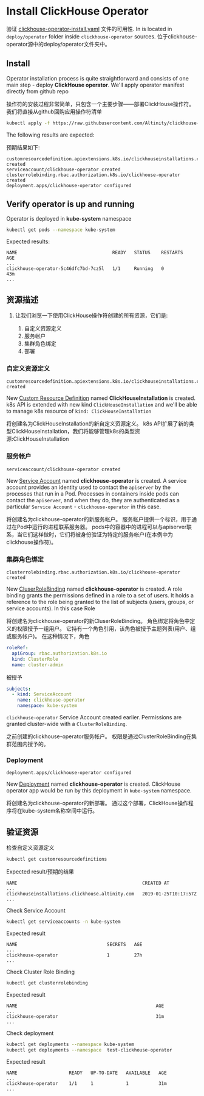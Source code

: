 # Install ClickHouse Operator

验证 [clickhouse-operator-install.yaml][clickhouse-operator-install.yaml] 文件的可用性.
In is located in `deploy/operator` folder inside `clickhouse-operator` sources.
位于clickhouse-operator源中的deploy/operator文件夹中。

## Install
Operator installation process is quite straightforward and consists of one main step - deploy **ClickHouse operator**.
We'll apply operator manifest directly from github repo



操作符的安装过程非常简单，只包含一个主要步骤——部署ClickHouse操作符。
我们将直接从github回购应用操作符清单

```bash
kubectl apply -f https://raw.githubusercontent.com/Altinity/clickhouse-operator/master/deploy/operator/clickhouse-operator-install.yaml
```

The following results are expected:

预期结果如下:

```text
customresourcedefinition.apiextensions.k8s.io/clickhouseinstallations.clickhouse.altinity.com created
serviceaccount/clickhouse-operator created
clusterrolebinding.rbac.authorization.k8s.io/clickhouse-operator created
deployment.apps/clickhouse-operator configured
```

## Verify operator is up and running
Operator is deployed in **kube-system** namespace 
```bash
kubectl get pods --namespace kube-system
```

Expected results:
```text
NAME                                   READY   STATUS    RESTARTS   AGE
...
clickhouse-operator-5c46dfc7bd-7cz5l   1/1     Running   0          43m
...
```


## 资源描述

1. 让我们浏览一下使用ClickHouse操作符创建的所有资源，它们是:

   1. 自定义资源定义
   2. 服务帐户
   3. 集群角色绑定
   4. 部署


### 自定义资源定义
```text
customresourcedefinition.apiextensions.k8s.io/clickhouseinstallations.clickhouse.altinity.com created
```
New [Custom Resource Definition][customresourcedefinitions] named **ClickHouseInstallation** is created.
k8s API is extended with new kind `ClickHouseInstallation` and we'll be able to manage k8s resource of `kind: ClickHouseInstallation`

将创建名为ClickHouseInstallation的新自定义资源定义。
k8s API扩展了新的类型ClickHouseInstallation，我们将能够管理k8s的类型资源:ClickHouseInstallation

### 服务帐户
```text
serviceaccount/clickhouse-operator created
```
New [Service Account][configure-service-account] named **clickhouse-operator** is created.
A service account provides an identity used to contact the `apiserver` by the processes that run in a Pod. 
Processes in containers inside pods can contact the `apiserver`, and when they do, they are authenticated as a particular `Service Account` - `clickhouse-operator` in this case.

将创建名为clickhouse-operator的新服务帐户。
服务帐户提供一个标识，用于通过在Pod中运行的进程联系服务器。
pods中的容器中的进程可以与apiserver联系，当它们这样做时，它们将被身份验证为特定的服务帐户(在本例中为clickhouse操作符)。

### 集群角色绑定
```text
clusterrolebinding.rbac.authorization.k8s.io/clickhouse-operator created
```
New [CluserRoleBinding][rolebinding-and-clusterrolebinding] named **clickhouse-operator** is created.
A role binding grants the permissions defined in a role to a set of users. 
It holds a reference to the role being granted to the list of subjects (users, groups, or service accounts).
In this case Role

将创建名为clickhouse-operator的新CluserRoleBinding。
角色绑定将角色中定义的权限授予一组用户。
它持有一个角色引用，该角色被授予主题列表(用户、组或服务帐户)。
在这种情况下，角色

```yaml
roleRef:
  apiGroup: rbac.authorization.k8s.io
  kind: ClusterRole
  name: cluster-admin
```
被授予
```yaml
subjects:
  - kind: ServiceAccount
    name: clickhouse-operator
    namespace: kube-system
```
`clickhouse-operator` Service Account created earlier.
Permissions are granted cluster-wide with a `ClusterRoleBinding`.

之前创建的clickhouse-operator服务帐户。
权限是通过ClusterRoleBinding在集群范围内授予的。

### Deployment
```text
deployment.apps/clickhouse-operator configured
```
New [Deployment][deployment] named **clickhouse-operator** is created. 
ClickHouse operator app would be run by this deployment in `kube-system` namespace.

将创建名为clickhouse-operator的新部署。
通过这个部署，ClickHouse操作程序将在kube-system名称空间中运行。

## 验证资源

检查自定义资源定义
```bash
kubectl get customresourcedefinitions
```
Expected result/预期的结果
```text
NAME                                              CREATED AT
...
clickhouseinstallations.clickhouse.altinity.com   2019-01-25T10:17:57Z
...
```

Check Service Account
```bash
kubectl get serviceaccounts -n kube-system
```
Expected result
```text
NAME                                 SECRETS   AGE
...
clickhouse-operator                  1         27h
...
```

Check Cluster Role Binding
```bash
kubectl get clusterrolebinding
```
Expected result
```text
NAME                                                   AGE
...
clickhouse-operator                                    31m
...

```
Check deployment
```bash
kubectl get deployments --namespace kube-system
kubectl get deployments --namespace  test-clickhouse-operator
```
Expected result
```text
NAME                   READY   UP-TO-DATE   AVAILABLE   AGE
...
clickhouse-operator    1/1     1            1           31m
...

```

[clickhouse-operator-install.yaml]: ../deploy/operator/clickhouse-operator-install.yaml
[customresourcedefinitions]: https://kubernetes.io/docs/concepts/extend-kubernetes/api-extension/custom-resources/#customresourcedefinitions
[configure-service-account]: https://kubernetes.io/docs/tasks/configure-pod-container/configure-service-account/
[rolebinding-and-clusterrolebinding]: https://kubernetes.io/docs/reference/access-authn-authz/rbac/#rolebinding-and-clusterrolebinding
[deployment]: https://kubernetes.io/docs/concepts/workloads/controllers/deployment/
